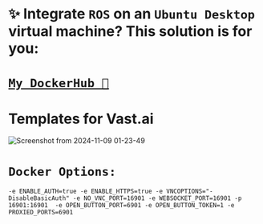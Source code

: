# ✨ Integrate `ROS` on an `Ubuntu Desktop` virtual machine? This solution is for you:

# [`My DockerHub 🌟`](https://hub.docker.com/repository/docker/phamducduy1/ubuntu-focal-desktop-ros-noetic/general)

# Templates for Vast.ai
![Screenshot from 2024-11-09 01-23-49](https://github.com/user-attachments/assets/c6aa7b78-abb1-4c0a-810b-72ccb303f2d3)


# `Docker Options: ` 
  `-e ENABLE_AUTH=true -e ENABLE_HTTPS=true -e VNCOPTIONS="-DisableBasicAuth" -e NO_VNC_PORT=16901 -e WEBSOCKET_PORT=16901 -p 16901:16901  -e OPEN_BUTTON_PORT=6901 -e OPEN_BUTTON_TOKEN=1 -e PROXIED_PORTS=6901`
